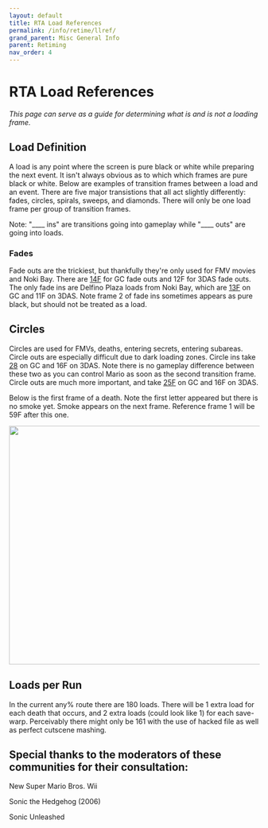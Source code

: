 ```yaml
---
layout: default
title: RTA Load References
permalink: /info/retime/llref/
grand_parent: Misc General Info
parent: Retiming
nav_order: 4
---
```


# RTA Load References

*This page can serve as a guide for determining what is and is not a loading frame.*

## Load Definition

A load is any point where the screen is pure black or white while preparing the next event. It isn't always obvious as to which which frames are pure black or white. Below are examples of transition frames between a load and an event. There are five major transistions that all act slightly differently: fades, circles, spirals, sweeps, and diamonds. There will only be one load frame per group of transition frames.

Note: "____ ins" are transitions going into gameplay while "____ outs" are going into loads.

### Fades

Fade outs are the trickiest, but thankfully they're only used for FMV movies and Noki Bay. There are [14F](https://imgur.com/a/fade-out-14f-E1pvKCp) for GC fade outs and 12F for 3DAS fade outs. The only fade ins are Delfino Plaza loads from Noki Bay, which are [13F](https://imgur.com/a/dp-fade-13f-FcOMV5m) on GC and 11F on 3DAS. Note frame 2 of fade ins sometimes appears as pure black, but should not be treated as a load.

## Circles

Circles are used for FMVs, deaths, entering secrets, entering subareas. Circle outs are especially difficult due to dark loading zones. Circle ins take [28](https://imgur.com/a/qPSaj2E) on GC and 16F on 3DAS. Note there is no gameplay difference between these two as you can control Mario as soon as the second transition frame. Circle outs are much more important, and take [25F](https://imgur.com/a/0vlrQfu) on GC and 16F on 3DAS.

Below is the first frame of a death. Note the first letter appeared but there is no smoke yet. Smoke appears on the next frame. Reference frame 1 will be 59F after this one.

<img src="https://i.imgur.com/AVmipAM.png" width="640" height="480">

## Loads per Run

In the current any% route there are 180 loads. There will be 1 extra load for each death that occurs, and 2 extra loads (could look like 1) for each save-warp. Perceivably there might only be 161 with the use of hacked file as well as perfect cutscene mashing.

## Special thanks to the moderators of these communities for their consultation:

New Super Mario Bros. Wii

Sonic the Hedgehog (2006)

Sonic Unleashed
